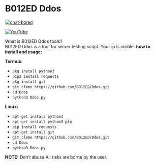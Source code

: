# B012ED Ddos

[![chat-bored](https://img.shields.io/badge/endpoint?url=https://b012ed.github.io/chat-B012ED.json&style=?style=for-the-badge&logo=steam)](https://b012ed.github.io/chat.html)

[![YouTube](https://img.shields.io/badge/endpoint?url=https://b012ed.github.io/B012ED.json&style=?style=for-the-badge&logo=youtube)](https://youtu.be/dSrue-pVzno) 

What is B012ED Ddos tools?<br>
B012ED Ddos is a tool for server testing script. Your ip is visible.
**how to install and usage:**

**Termux:**
* `pkg install python3`
* `pip2 install requests`
* `pkg install git`
* `git clone https://github.com/B012ED/Ddos.git`
* `cd Ddos`
* `python3 Ddos.py`

**Linux:**
* `apt-get install python3`
* `apt-get install python3-pip`
* `pip install requests`
* `apt-get install git`
* `git clone https://github.com/B012ED/Ddos.git`
* `cd Ddos`
* `python3 Ddos.py`

**NOTE:** Don't abuse All risks are borne by the user.
































 




